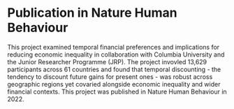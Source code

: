 # Publication in Nature Human Behaviour
This project examined temporal financial preferences and implications for reducing economic inequality in collaboration with Columbia University and the Junior Researcher Programme (JRP). The project invovled 13,629 participants across 61 countries and found that temporal discounting - the tendency to discount future gains for present ones - was robust across geographic regions yet covaried alongside economic inequality and wider financial contexts. This project was published in Nature Human Behaviour in 2022.
